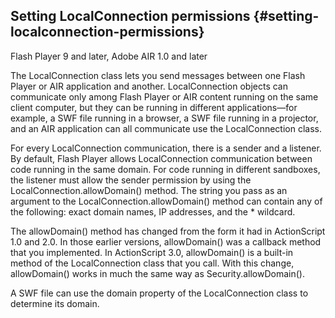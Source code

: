 ## Setting LocalConnection permissions {#setting-localconnection-permissions}

Flash Player 9 and later, Adobe AIR 1.0 and later

The LocalConnection class lets you send messages between one Flash Player or AIR application and another. LocalConnection objects can communicate only among Flash Player or AIR content running on the same client computer, but they can be running in different applications—for example, a SWF file running in a browser, a SWF file running in a projector, and an AIR application can all communicate use the LocalConnection class.

For every LocalConnection communication, there is a sender and a listener. By default, Flash Player allows LocalConnection communication between code running in the same domain. For code running in different sandboxes, the listener must allow the sender permission by using the LocalConnection.allowDomain() method. The string you pass as an argument to the LocalConnection.allowDomain() method can contain any of the following: exact domain names, IP addresses, and the * wildcard.

The allowDomain() method has changed from the form it had in ActionScript 1.0 and 2.0\. In those earlier versions, allowDomain() was a callback method that you implemented. In ActionScript 3.0, allowDomain() is a built-in method of the LocalConnection class that you call. With this change, allowDomain() works in much the same way as Security.allowDomain().

A SWF file can use the domain property of the LocalConnection class to determine its domain.